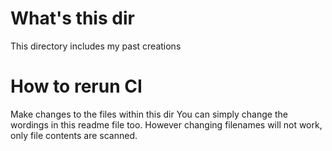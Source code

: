 # What's this dir
This directory includes my past creations

# How to rerun CI
Make changes to the files within this dir
You can simply change the wordings in this readme file too.
However changing filenames will not work, only file contents are scanned.
